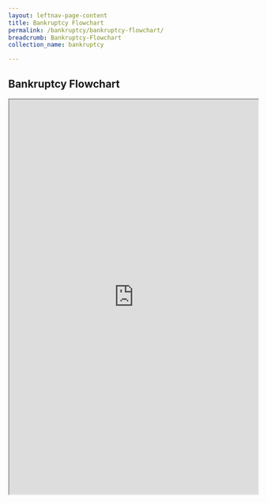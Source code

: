 ```yaml
---
layout: leftnav-page-content
title: Bankruptcy Flowchart
permalink: /bankruptcy/bankruptcy-flowchart/
breadcrumb: Bankruptcy-Flowchart
collection_name: bankruptcy

---
```

Bankruptcy Flowchart
---


<iframe src='https://view.officeapps.live.com/op/embed.aspx?src=https://io.mlaw.gov.sg/files/BankruptcyFlowchart.pdf/' height='800px' width='100%'></iframe>
